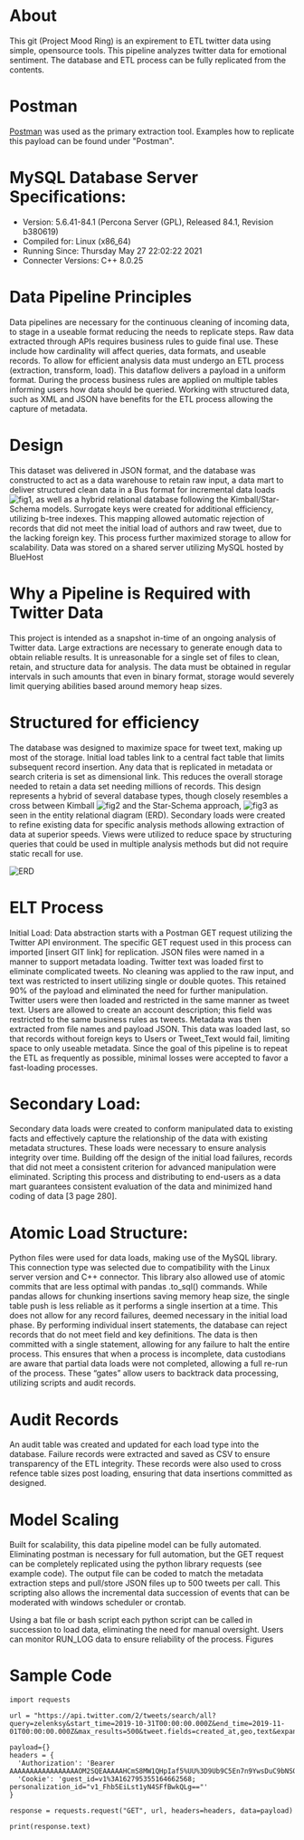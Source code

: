 # About
This git (Project Mood Ring) is an expirement to ETL twitter data using simple, opensource tools. This pipeline analyzes twitter data for emotional sentiment. The database and ETL process can be fully replicated from the contents. 

# Postman
[Postman](https://www.postman.com/downloads/) was used as the primary extraction tool. Examples how to replicate this payload can be found under "Postman". 


# MySQL Database Server Specifications:
 - Version: 5.6.41-84.1 (Percona Server (GPL), Released 84.1, Revision b380619)
 - Compiled for: Linux (x86_64)
 - Running Since: Thursday May 27 22:02:22 2021
 - Connecter Versions: C++ 8.0.25

# Data Pipeline Principles
Data pipelines are necessary for the continuous cleaning of incoming data, to stage in a useable format reducing the needs to replicate steps. Raw data extracted through APIs requires business rules to guide final use. These include how cardinality will affect queries, data formats, and useable records. To allow for efficient analysis data must undergo an ETL process (extraction, transform, load). This dataflow delivers a payload in a uniform format. During the process business rules are applied on multiple tables informing users how data should be queried. Working with structured data, such as XML and JSON have benefits for the ETL process allowing the capture of metadata.  

# Design
This dataset was delivered in JSON format, and the database was constructed to act as a data warehouse to retain raw input, a data mart to deliver structured clean data in a Bus format for incremental data loads ![fig1](https://github.com/BrianS3/01-quasar-pbmurphy-bseko/blob/main/images/Bus.png), as well as a hybrid relational database following the Kimball/Star-Schema models.  Surrogate keys were created for additional efficiency, utilizing b-tree indexes. This mapping allowed automatic rejection of records that did not meet the initial load of authors and raw tweet, due to the lacking foreign key. This process further maximized storage to allow for scalability. Data was stored on a shared server utilizing MySQL hosted by BlueHost

# Why a Pipeline is Required with Twitter Data
This project is intended as a snapshot in-time of an ongoing analysis of Twitter data. Large extractions are necessary to generate enough data to obtain reliable results. It is unreasonable for a single set of files to clean, retain, and structure data for analysis. The data must be obtained in regular intervals in such amounts that even in binary format, storage would severely limit querying abilities based around memory heap sizes. 

# Structured for efficiency
The database was designed to maximize space for tweet text, making up most of the storage. Initial load tables link to a central fact table that limits subsequent record insertion. Any data that is replicated in metadata or search criteria is set as dimensional link. This reduces the overall storage needed to retain a data set needing millions of records. This design represents a hybrid of several database types, though closely resembles a cross between Kimball ![fig2](https://github.com/BrianS3/01-quasar-pbmurphy-bseko/blob/main/images/Kimball.png) and the Star-Schema approach, ![fig3](https://github.com/BrianS3/01-quasar-pbmurphy-bseko/blob/main/images/Star_Schema.png) as seen in the entity relational diagram (ERD). Secondary loads were created to refine existing data for specific analysis methods allowing extraction of data at superior speeds. Views were utilized to reduce space by structuring queries that could be used in multiple analysis methods but did not require static recall for use.

![ERD](https://github.com/BrianS3/01-quasar-pbmurphy-bseko/blob/main/images/SIADS591_ERD.png)

# ELT Process
Initial Load: Data abstraction starts with a Postman GET request utilizing the Twitter API environment. The specific GET request used in this process can imported [insert GIT link] for replication. JSON files were named in a manner to support metadata loading. Twitter text was loaded first to eliminate complicated tweets. No cleaning was applied to the raw input, and text was restricted to insert utilizing single or double quotes. This retained 90% of the payload and eliminated the need for further manipulation. Twitter users were then loaded and restricted in the same manner as tweet text. Users are allowed to create an account description; this field was restricted to the same business rules as tweets. Metadata was then extracted from file names and payload JSON. This data was loaded last, so that records without foreign keys to Users or Tweet_Text would fail, limiting space to only useable metadata.
Since the goal of this pipeline is to repeat the ETL as frequently as possible, minimal losses were accepted to favor a fast-loading processes.

# Secondary Load: 
Secondary data loads were created to conform manipulated data to existing facts and effectively capture the relationship of the data with existing metadata structures. These loads were necessary to ensure analysis integrity over time. Building off the design of the initial load failures, records that did not meet a consistent criterion for advanced manipulation were eliminated. Scripting this process and distributing to end-users as a data mart guarantees consistent evaluation of the data and minimized hand coding of data [3 page 280].

# Atomic Load Structure:
Python files were used for data loads, making use of the MySQL library. This connection type was selected due to compatibility with the Linux server version and C++ connector. This library also allowed use of atomic commits that are less optimal with pandas .to_sql() commands. While pandas allows for chunking insertions saving memory heap size, the single table push is less reliable as it performs a single insertion at a time. This does not allow for any record failures, deemed necessary in the initial load phase. By performing individual insert statements, the database can reject records that do not meet field and key definitions. The data is then committed with a single statement, allowing for any failure to halt the entire process. This ensures that when a process is incomplete, data custodians are aware that partial data loads were not completed, allowing a full re-run of the process. These “gates” allow users to backtrack data processing, utilizing scripts and audit records.

# Audit Records
An audit table was created and updated for each load type into the database. Failure records were extracted and saved as CSV to ensure transparency of the ETL integrity. These records were also used to cross refence table sizes post loading, ensuring that data insertions committed as designed.


# Model Scaling
Built for scalability, this data pipeline model can be fully automated. Eliminating postman is necessary for full automation, but the GET request can be completely replicated using the python library requests (see example code). The output file can be coded to match the metadata extraction steps and pull/store JSON files up to 500 tweets per call. This scripting also allows the incremental data succession of events that can be moderated with windows scheduler or crontab.

Using a bat file or bash script each python script can be called in succession to load data, eliminating the need for manual oversight. Users can monitor RUN_LOG data to ensure reliability of the process.
Figures

# Sample Code
```
import requests

url = "https://api.twitter.com/2/tweets/search/all?query=zelenksy&start_time=2019-10-31T00:00:00.000Z&end_time=2019-11-01T00:00:00.000Z&max_results=500&tweet.fields=created_at,geo,text&expansions=attachments.poll_ids,attachments.media_keys,author_id,geo.place_id,in_reply_to_user_id,referenced_tweets.id,entities.mentions.username,referenced_tweets.id.author_id&place.fields=contained_within,country,country_code,full_name,geo,id,name&user.fields=created_at,description,entities,id,location,name,pinned_tweet_id,profile_image_url,protected,public_metrics,url,username,verified,withheld"

payload={}
headers = {
  'Authorization': 'Bearer AAAAAAAAAAAAAAAAAOM2SQEAAAAAHCmS8MW1QHpIaf5%UU%3D9Ub9C5En7n9YwsDuC9bNSOd5fGKjqWNUkYJNa3RCeVp7KY8GHm',
  'Cookie': 'guest_id=v1%3A162795355164662568; personalization_id="v1_Fhb5EiLst1yN4SFfBwkQLg=="'
}

response = requests.request("GET", url, headers=headers, data=payload)

print(response.text)
```
